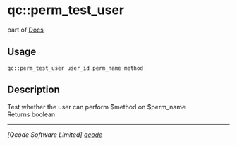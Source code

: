 qc::perm_test_user
======================

part of [Docs](../index.md)

Usage
-----
`qc::perm_test_user user_id perm_name method`

Description
-----------
Test whether the user can perform $method on $perm_name<br/>Returns boolean

----------------------------------
*[Qcode Software Limited] [qcode]*

[qcode]: http://www.qcode.co.uk "Qcode Software"